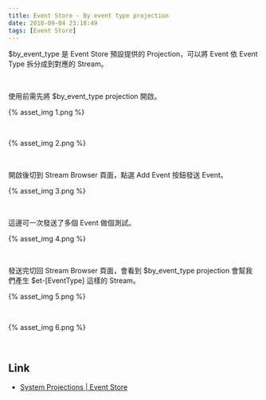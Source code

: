 ```yaml
---
title: Event Store - By event type projection
date: 2018-09-04 23:18:49
tags: [Event Store]
---
```


$by_event_type 是 Event Store 預設提供的 Projection，可以將 Event 依 Event Type 拆分成到對應的 Stream。

<!-- More -->

<br/>


使用前需先將 $by_event_type projection 開啟。  

{% asset_img 1.png %}
 
<br/>


{% asset_img 2.png %}
 
<br/>


開啟後切到 Stream Browser 頁面，點選 Add Event 按鈕發送 Event。  

{% asset_img 3.png %}
 
<br/>


這邊可一次發送了多個 Event 做個測試。  

{% asset_img 4.png %}
 
<br/>


發送完切回 Stream Browser 頁面，會看到 $by_event_type projection 會幫我們產生 $et-[EventType] 這樣的 Stream。  

{% asset_img 5.png %}
 
<br/>


{% asset_img 6.png %}
 
<br/>


Link
---
* [System Projections | Event Store](https://eventstore.org/docs/projections/system-projections/index.html)
